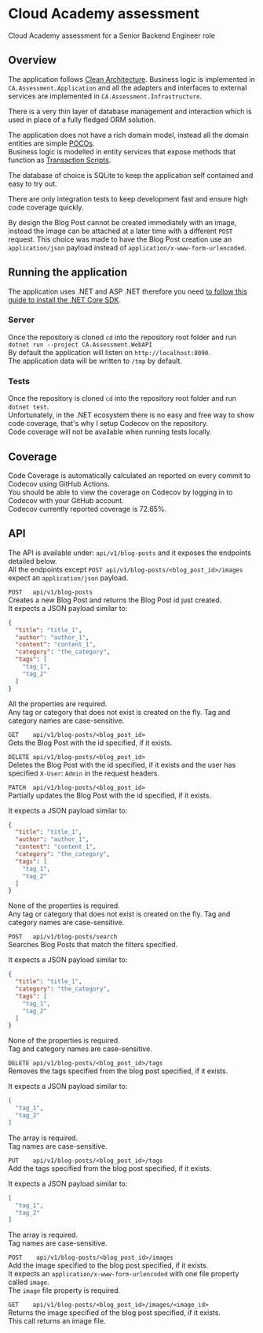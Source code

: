# Cloud Academy assessment

Cloud Academy assessment for a Senior Backend Engineer role

## Overview

The application
follows [Clean Architecture](https://blog.cleancoder.com/uncle-bob/2012/08/13/the-clean-architecture.html). Business
logic is implemented in `CA.Assessment.Application` and all the adapters and interfaces to external services are
implemented in `CA.Assessment.Infrastructure`.

There is a very thin layer of database management and interaction which is used in place of a fully fledged ORM
solution.

The application does not have a rich domain model, instead all the domain entities are
simple [POCOs](https://en.wikipedia.org/wiki/Plain_old_CLR_object).  
Business logic is modelled in entity services that expose methods that function
as [Transaction Scripts](https://martinfowler.com/eaaCatalog/transactionScript.html).

The database of choice is SQLite to keep the application self contained and easy to try out.

There are only integration tests to keep development fast and ensure high code coverage quickly.

By design the Blog Post cannot be created immediately with an image, instead the image can be attached at a later time
with a different `POST` request. This choice was made to have the Blog Post creation use an `application/json` payload
instead of `application/x-www-form-urlencoded`.

## Running the application

The application uses .NET and ASP .NET therefore you
need [to follow this guide to install the .NET Core SDK](https://docs.microsoft.com/en-us/dotnet/core/install/linux).

### Server

Once the repository is cloned `cd` into the repository root folder and run `dotnet run --project CA.Assessment.WebAPI`  
By default the application will listen on `http://localhost:8090`.  
The application data will be written to `/tmp` by default.

### Tests

Once the repository is cloned `cd` into the repository root folder and run `dotnet test`.  
Unfortunately, in the .NET ecosystem there is no easy and free way to show code coverage, that's why I setup Codecov on
the repository.  
Code coverage will not be available when running tests locally.

## Coverage

Code Coverage is automatically calculated an reported on every commit to Codecov using GitHub Actions.  
You should be able to view the coverage on Codecov by logging in to Codecov with your GitHub account.  
Codecov currently reported coverage is 72.65%.

## API

The API is available under: `api/v1/blog-posts` and it exposes the endpoints detailed below.  
All the endpoints except `POST api/v1/blog-posts/<blog_post_id>/images` expect an `application/json` payload.

`POST   api/v1/blog-posts`  
Creates a new Blog Post and returns the Blog Post id just created.  
It expects a JSON payload similar to:

```json
{
  "title": "title_1",
  "author": "author_1",
  "content": "content_1",
  "category": "the_category",
  "tags": [
    "tag_1",
    "tag_2"
  ]
}
```

All the properties are required.  
Any tag or category that does not exist is created on the fly. Tag and category names are case-sensitive.

`GET    api/v1/blog-posts/<blog_post_id>`  
Gets the Blog Post with the id specified, if it exists.

`DELETE api/v1/blog-posts/<blog_post_id>`  
Deletes the Blog Post with the id specified, if it exists and the user has specified `X-User`: `Admin` in the request
headers.

`PATCH  api/v1/blog-posts/<blog_post_id>`  
Partially updates the Blog Post with the id specified, if it exists.

It expects a JSON payload similar to:

```json
{
  "title": "title_1",
  "author": "author_1",
  "content": "content_1",
  "category": "the_category",
  "tags": [
    "tag_1",
    "tag_2"
  ]
}
```

None of the properties is required.  
Any tag or category that does not exist is created on the fly. Tag and category names are case-sensitive.

`POST   api/v1/blog-posts/search`  
Searches Blog Posts that match the filters specified.

It expects a JSON payload similar to:

```json
{
  "title": "title_1",
  "category": "the_category",
  "tags": [
    "tag_1",
    "tag_2"
  ]
}
```

None of the properties is required.  
Tag and category names are case-sensitive.

`DELETE api/v1/blog-posts/<blog_post_id>/tags`  
Removes the tags specified from the blog post specified, if it exists.

It expects a JSON payload similar to:

```json
[
  "tag_1",
  "tag_2"
]
```

The array is required.  
Tag names are case-sensitive.

`PUT    api/v1/blog-posts/<blog_post_id>/tags`  
Add the tags specified from the blog post specified, if it exists.

It expects a JSON payload similar to:

```json
[
  "tag_1",
  "tag_2"
]
```

The array is required.  
Tag names are case-sensitive.

`POST    api/v1/blog-posts/<blog_post_id>/images`  
Add the image specified to the blog post specified, if it exists.   
It expects an `application/x-www-form-urlencoded` with one file property called `image`.  
The `image` file property is required.

`GET    api/v1/blog-posts/<blog_post_id>/images/<image_id>`  
Returns the image specified of the blog post specified, if it exists.  
This call returns an image file.